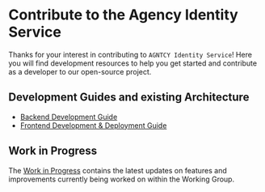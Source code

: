 # Contribute to the Agency Identity Service

Thanks for your interest in contributing to `AGNTCY Identity Service`! Here you will find development resources to help you get started and contribute as a developer to our open-source project.

## Development Guides and existing Architecture

- [Backend Development Guide](backend/README.md)
- [Frontend Development & Deployment Guide](../../frontend/README.md)

## Work in Progress

The [Work in Progress](wip) contains the latest updates on features and improvements currently being worked on within the Working Group.
